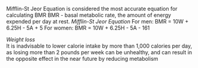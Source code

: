 Mifflin-St Jeor Equation is considered the most accurate equation for calculating BMR
BMR - basal metabolic rate, the amount of energy expended per day at rest.
_Mifflin-St Jeor Equation_
For men:
BMR = 10W + 6.25H - 5A + 5
For women:
BMR = 10W + 6.25H - 5A - 161


_Weight loss_  
It is inadvisable to lower calorie intake by more than 1,000 calories per day, as losing more than 2 pounds per week can be unhealthy, and can result in the opposite effect in the near future by reducing metabolism